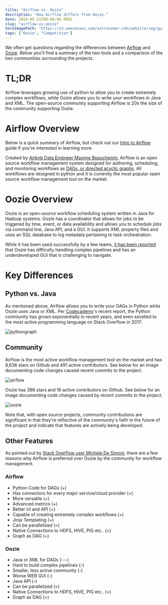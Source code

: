 ```yaml
---
title: "Airflow vs. Oozie"
description: "How Airflow differs from Oozie."
date: 2018-05-21T00:00:00.000Z
slug: "airflow-vs-oozie"
heroImagePath: "https://s3.amazonaws.com/astronomer-cdn/website/img/guides/Oozie+vs+Airflow.png"
tags: ["Oozie", "Competition"]
---
```


We often get questions regarding the differences between [Airflow](https://airflow.apache.org/) and [Oozie](http://oozie.apache.org/). Below you'll find a summary of the two tools and a comparison of the two communities surrounding the projects.

# TL;DR

Airflow leverages growing use of python to allow you to create extremely complex workflows, while Oozie allows you to write your workflows in Java and XML. The open-source community supporting Airflow is 20x the size of the community supporting Oozie.

# Airflow Overview

Below is a quick summary of Airflow, but check out our [Intro to Airflow](https://www.astronomer.io/guides/intro-to-airflow/) guide if you're interested in learning more.

Created by [Airbnb Data Engineer Maxime Beauchemin](https://www.linkedin.com/in/maximebeauchemin), Airflow is an open source workflow management system designed for authoring, scheduling, and monitoring workflows as [DAGs, or directed acyclic graphs](https://www.astronomer.io/guides/dags/). All workflows are designed in python and it is currently the most popular open source workflow management tool on the market.

# Oozie Overview

Oozie is an open-source workflow scheduling system written in Java for Hadoop systems. Oozie has a coordinator that allows for jobs to be triggered by time, event, or data availability and allows you to schedule jobs via command line, Java API, and a GUI. It supports XML property files and uses an SQL database to log metadata pertaining to task orchestration.

While it has been used successfully by a few teams, [it has been reported](https://stackoverflow.com/questions/47928995/which-one-to-choose-apache-oozie-or-apache-airflow-need-a-comparison) that Oozie has difficulty handling complex pipelines and has an underdeveloped GUI that is challenging to navigate.

# Key Differences

## Python vs. Java

As mentioned above, Airflow allows you to write your DAGs in Python while Oozie uses Java or XML. Per [Codecademy](https://codecademy.com)'s recent report, the Python community has grown exponentially in recent years, and even excelled to the most active programming language on Stack Overflow in 2017:

![pythongraph](https://s3.amazonaws.com/astronomer-cdn/website/img/guides/lo5t9UKVQ1VDW8zq1fQg_growth-of-python.png)

## Community

Airflow is the most active workflow management tool on the market and has 8,636 stars on Github and 491 active contributors. See below for an image documenting code changes caused recent commits to the project.

![airflow](https://s3.amazonaws.com/astronomer-cdn/website/img/guides/Screen+Shot+2018-07-10+at+4.26.28+PM.png)

Oozie has 386 stars and 16 active contributors on Github. See below for an image documenting code changes caused by recent commits to the project.

![oozie](https://s3.amazonaws.com/astronomer-cdn/website/img/guides/Screen+Shot+2018-07-10+at+4.26.17+PM.png)

Note that, with open source projects, community contributions are significant in that they're reflective of the community's faith in the future of the project and indicate that features are actively being developed.

## Other Features

As pointed out by [Stack Overflow user Michele De Simoni](https://stackoverflow.com/users/8050556/michele-ubik-de-simoni), there are a few reasons why Airflow is preferred over Oozie by the community for workflow management.

### Airflow

- Python Code for DAGs (+)
- Has connectors for every major service/cloud provider (+)
- More versatile (+)
- Advanced metrics (+)
- Better UI and API (+)
- Capable of creating extremely complex workflows (+)
- Jinja Templating (+)
- Can be parallelized (=)
- Native Connections to HDFS, HIVE, PIG etc.. (=)
- Graph as DAG (=)

### Oozie

- Java or XML for DAGs (---)
- Hard to build complex pipelines (-)
- Smaller, less active community (-)
- Worse WEB GUI (-)
- Java API (-)
- Can be parallelized (=)
- Native Connections to HDFS, HIVE, PIG etc.. (=)
- Graph as DAG (=)

